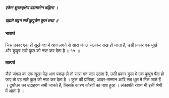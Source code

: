 ##### एकेन शुष्कवृक्षेण दह्यमानेन वह्निना ।
##### दह्यते तद्वनं सर्वं कुपुत्रेण कुलं तथा ॥

#### भावार्थ

जिस प्रकार एक ही सूखे वक्ष में आग लगने से सारा जंगल जलकर राख हो जाता है, उसी प्रकार एक मूर्ख और कुपुत्र सारे कुल को नष्ट कर देता है ॥ १५ ॥

#### तात्पर्य

जैसे जंगल का एक सूखा पेड़ आग पकड़ ले तो सारा वन जल उठता है, उसी प्रकार कुल में एक कुपुत्र पैदा हो जाए तो वह सारे कुल को नष्ट कर देता है । कुल की प्रतिष्ठा, आदर-सम्मान आदि सब धूल में मिल जाते हैं । दुर्योधन का उदाहरण सभी जानते हैं, जिसके कारण कौरवों का नाश हुआ । लंकापति रावण भी इसी श्रेणी में आता है ।